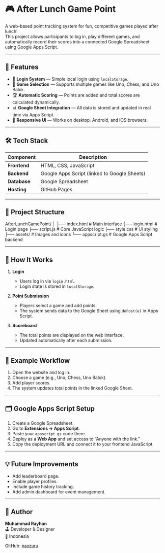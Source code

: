 # 🎮 After Lunch Game Point  

A web-based point tracking system for fun, competitive games played after lunch!  
This project allows participants to log in, play different games, and automatically record their scores into a connected Google Spreadsheet using Google Apps Script.

---

## 🚀 Features  

- 🔐 **Login System** — Simple local login using `localStorage`.  
- 🧩 **Game Selection** — Supports multiple games like Uno, Chess, and Uno Balok.  
- 🏆 **Automatic Scoring** — Points are added and total scores are calculated dynamically.  
- 📊 **Google Sheet Integration** — All data is stored and updated in real time via Apps Script.  
- 💬 **Responsive UI** — Works on desktop, Android, and iOS browsers.  

---

## 🛠️ Tech Stack  

| Component | Description |
|------------|-------------|
| **Frontend** | HTML, CSS, JavaScript |
| **Backend** | Google Apps Script (linked to Google Sheets) |
| **Database** | Google Spreadsheet |
| **Hosting** | GitHub Pages |

---

## 📂 Project Structure  

AfterLunchGamePoint/
│
├── index.html # Main interface
├── login.html # Login page
├── script.js # Core JavaScript logic
├── style.css # UI styling
├── assets/ # Images and icons
└── appscript.gs # Google Apps Script backend

---

## 🔧 How It Works  

1. **Login**  
   - Users log in via `login.html`.  
   - Login state is stored in `localStorage`.  

2. **Point Submission**  
   - Players select a game and add points.  
   - The system sends data to the Google Sheet using `doPost(e)` in Apps Script.  

3. **Scoreboard**  
   - The total points are displayed on the web interface.  
   - Updated automatically after each submission.  

---

## 🧠 Example Workflow  

1. Open the website and log in.  
2. Choose a game (e.g., Uno, Chess, Uno Balok).  
3. Add player scores.  
4. The system updates total points in the linked Google Sheet.  

---

## 🗂️ Google Apps Script Setup  

1. Create a Google Spreadsheet.  
2. Go to **Extensions → Apps Script**.  
3. Paste your `appscript.gs` code there.  
4. Deploy as a **Web App** and set access to “Anyone with the link.”  
5. Copy the deployment URL and connect it to your frontend JavaScript.  

---

## 💡 Future Improvements  

- Add leaderboard page.  
- Enable player profiles.  
- Include game history tracking.  
- Add admin dashboard for event management.  

---

## 👤 Author  

**Muhammad Rayhan**  
🕹️ Developer & Designer  
📍 Indonesia  

GitHub: [naozuru](https://github.com/naozuru)
